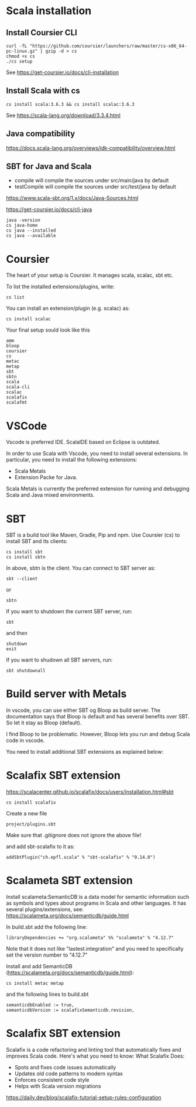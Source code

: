 # Scala installation
## Install Coursier CLI
```
curl -fL "https://github.com/coursier/launchers/raw/master/cs-x86_64-pc-linux.gz" | gzip -d > cs
chmod +x cs
./cs setup
```

See https://get-coursier.io/docs/cli-installation

## Install Scala with cs
```
cs install scala:3.6.3 && cs install scalac:3.6.3
```

See https://scala-lang.org/download/3.3.4.html

## Java compatibility
https://docs.scala-lang.org/overviews/jdk-compatibility/overview.html

## SBT for Java and Scala
- compile will compile the sources under src/main/java by default
- testCompile will compile the sources under src/test/java by default

https://www.scala-sbt.org/1.x/docs/Java-Sources.html


https://get-coursier.io/docs/cli-java
```
java -version
cs java-home
cs java --installed
cs java --available

```


# Coursier
The heart of your setup is Coursier.  It manages scala, scalac, sbt etc.

To list the installed extensions/plugins, write:

```
cs list
```

You can install an extension/plugin (e.g. scalac) as:

```
cs install scalac
```

Your final setup sould look like this

```
amm
bloop
coursier
cs
metac
metap
sbt
sbtn
scala
scala-cli
scalac
scalafix
scalafmt
```



# VSCode
Vscode is preferred IDE.  ScalaIDE based on Eclipse is outdated.

In order to use Scala with Vscode, you need to install several extensions.  In particular, you need to install the following extensions:
- Scala Metals
- Extension Packe for Java.

Scala Metals is currently the preferred extension for running and debugging Scala and Java mixed environments.

# SBT
SBT is a build tool like Maven, Gradle, Pip and npm.  Use Coursier (cs) to install SBT and its clients:

```
cs install sbt
cs install sbtn 
```

In above, sbtn is the client.  You can connect to SBT server as:
```
sbt --client
```

or 
```
sbtn
```

If you want to shutdown the current SBT server, run:
```
sbt
```
and then
```
shutdown
exit
```


If you want to shudown all SBT servers, run:
```
sbt shutdownall
```

# Build server with Metals
In vscode, you can use either SBT og Bloop as build server. The documentation says that Bloop is default and has several benefits over SBT. So let it stay as Bloop (default).

I find Bloop to be problematic.  However, Bloop lets you run and debug Scala code in vscode.

You need to install additional SBT extensions as explained below:

# Scalafix SBT extension
https://scalacenter.github.io/scalafix/docs/users/installation.html#sbt

```
cs install scalafix
```

Create a new file
```
project/plugins.sbt
```

Make sure that .gitignore does not ignore the above file!

and add sbt-scalafix to it as:
```
addSbtPlugin("ch.epfl.scala" % "sbt-scalafix" % "0.14.0")
```


# Scalameta SBT extension
Install scalameta:SemanticDB is a data model for semantic information such as symbols and types about programs in Scala and other languages.  It has several plugins/extensions, see:
https://scalameta.org/docs/semanticdb/guide.html


In build.sbt add the following line:
```
libraryDependencies += "org.scalameta" %% "scalameta" % "4.12.7"
```

Note that it does not like "lastest.integration" and you need to specifically set the version number to "4.12.7"

Install and add SemanticDB (https://scalameta.org/docs/semanticdb/guide.html):
```
cs install metac metap
```

and the following lines to build.sbt
```
semanticdbEnabled := true,
semanticdbVersion := scalafixSemanticdb.revision,    
```

# Scalafix SBT extension
Scalafix is a code refactoring and linting tool that automatically fixes and improves Scala code. Here's what you need to know: What Scalafix Does:
- Spots and fixes code issues automatically
- Updates old code patterns to modern syntax
- Enforces consistent code style
- Helps with Scala version migrations

https://daily.dev/blog/scalafix-tutorial-setup-rules-configuration

